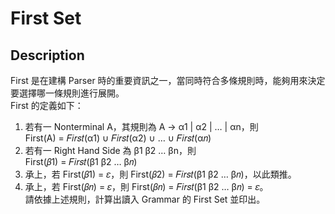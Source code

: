 # **First Set**
## Description
First 是在建構 Parser 時的重要資訊之一，當同時符合多條規則時，能夠用來決定要選擇哪一條規則進行展開。  
First 的定義如下：  
1. 若有一 Nonterminal A，其規則為 A → α1 | α2 | … | αn，則  
    First(A) = 𝐹𝑖𝑟𝑠𝑡(α1) ∪ 𝐹𝑖𝑟𝑠𝑡(α2) ∪ … ∪ 𝐹𝑖𝑟𝑠𝑡(α𝑛)  
2. 若有一 Right Hand Side 為 β1 β2 … βn，則  
    First(𝛽1) = 𝐹𝑖𝑟𝑠𝑡(β1 β2 … β𝑛)  
3. 承上，若 First(𝛽1) = 𝜀，則 First(𝛽2) = 𝐹𝑖𝑟𝑠𝑡(β1 β2 … β𝑛)，以此類推。  
4. 承上，若 First(𝛽𝑛) = 𝜀，則 First(𝛽𝑛) = 𝐹𝑖𝑟𝑠𝑡(β1 β2 … β𝑛) = 𝜀。  
請依據上述規則，計算出讀入 Grammar 的 First Set 並印出。  
